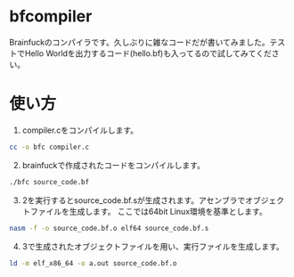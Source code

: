 # bfcompiler
Brainfuckのコンパイラです。久しぶりに雑なコードだが書いてみました。テストでHello Worldを出力するコード(hello.bf)も入ってるので試してみてください。

# 使い方
1. compiler.cをコンパイルします。
```bash
cc -o bfc compiler.c
```

2. brainfuckで作成されたコードをコンパイルします。
```bash
./bfc source_code.bf
```

3. 2を実行するとsource_code.bf.sが生成されます。アセンブラでオブジェクトファイルを生成します。
ここでは64bit Linux環境を基準とします。
```bash
nasm -f -o source_code.bf.o elf64 source_code.bf.s
```

4. 3で生成されたオブジェクトファイルを用い、実行ファイルを生成します。
```bash
ld -m elf_x86_64 -o a.out source_code.bf.o
```
